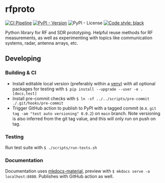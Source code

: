 # rfproto

[![CI Pipeline](https://github.com/JohnnyGOX17/rfproto/actions/workflows/ci.yml/badge.svg)](https://github.com/JohnnyGOX17/rfproto/actions/workflows/ci.yml)
[![PyPI - Version](https://badge.fury.io/py/rfproto.svg)](https://badge.fury.io/py/rfproto)
![PyPI - License](https://img.shields.io/pypi/l/rfproto)
[![Code style: black](https://img.shields.io/badge/code%20style-black-000000.svg)](https://github.com/psf/black)

Python library for RF and SDR prototyping. Helpful reuse methods for RF measurements, as well as experimenting with topics like communication systems, radar, antenna arrays, etc.


## Developing

### Building & CI

* Install editable local version (preferably within a [venv](https://john-gentile.com/kb/programming_languages/python.html#virtual-environments-venv)) with all optional packages for testing with `$ pip install --upgrade --user -e .[docs,test]`
* Install pre-commit checks with `$ ln -sf ../../scripts/pre-commit ./.git/hooks/pre-commit`
* Trigger GitHub action to publish to PyPI with a tagged commit (e.x. `git tag -am "test auto versioning" 0.0.2`) on `main` branch. Note versioning is also inferred from the git tag value, and this will only run on push on tag.

### Testing

Run test suite with `$ ./scripts/run-tests.sh`

### Documentation

Documentation uses [mkdocs-material](https://squidfunk.github.io/mkdocs-material/), preview with `$ mkdocs serve -a localhost:8888`. Publishes with GitHub action as well.

